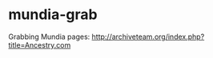 mundia-grab
===========

Grabbing Mundia pages: http://archiveteam.org/index.php?title=Ancestry.com
